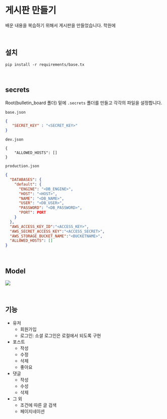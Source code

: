 # 게시판 만들기

배운 내용을 복습하기 위해서 게시판을 만들었습니다. 학원에

<br>

## 설치

```
pip install -r requirements/base.tx
```

<br>

## secrets

Root(bulletin_board 폴더) 밑에 `.secrets` 폴더를 만들고 각각의 파일을 설정합니다.

`base.json`

```json
{
   "SECRET_KEY" : "<SECRET_KEY>"
}
```

`dev.json`

```
{
	"ALLOWED_HOSTS": []
}
```

`production.json`

```json
{
  "DATABASES": {
    "default": {
      "ENGINE": "<DB_ENGINE>",
      "HOST": "<HOST>",
      "NAME": "<DB_NAME>",
      "USER": "<DB_USER>",
      "PASSWORD": "<DB_PASSWORD>",
      "PORT": PORT
    }
  },
  "AWS_ACCESS_KEY_ID":"<ACCESS_KEY>",
  "AWS_SECRET_ACCESS_KEY":"<ACCESS_SECRET>",
  "AWS_STORAGE_BUCKET_NAME":"<BUCKETNAME>",
  "ALLOWED_HOSTS": []
}
```

<br>

## Model

![](/home/feynman/Pictures/bulletin_board_db.png)

<br>

## 기능

- 유저
  - 회원가입
  - 로그인: 소셜 로그인은 로컬에서 되도록 구현
- 포스트
  - 작성
  - 수정
  - 삭제
  - 좋아요
- 댓글
  - 작성
  - 수성
  - 삭제
- 그 외
  - 조건에 따른 글 검색
  - 페이지네이션